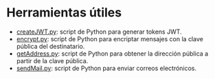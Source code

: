 # Herramientas útiles

- [createJWT.py](createJWT.py): script de Python para generar tokens JWT.
- [encrypt.py](encrypt.py): script de Python para encriptar mensajes con la clave pública del destinatario.
- [getAddress.py](getAddress.py): script de Python para obtener la dirección pública a partir de la clave pública.
- [sendMail.py](sendMail.py): script de Python para enviar correos electrónicos.
